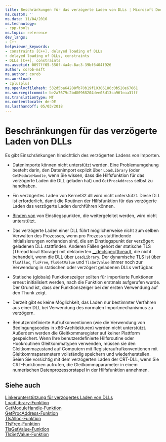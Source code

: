 ```yaml
---
title: Beschränkungen für das verzögerte Laden von DLLs | Microsoft Docs
ms.custom: ''
ms.date: 11/04/2016
ms.technology:
- cpp-tools
ms.topic: reference
dev_langs:
- C++
helpviewer_keywords:
- constraints [C++], delayed loading of DLLs
- delayed loading of DLLs, constraints
- DLLs [C++], constraints
ms.assetid: 0097ff65-550f-4a4e-8ac3-39bf6404f926
author: corob-msft
ms.author: corob
ms.workload:
- cplusplus
ms.openlocfilehash: 532d5ba64288fb70b19f10386186c0b520e67661
ms.sourcegitcommit: be2a7679c2bd80968204dee03d13ca961eaa31ff
ms.translationtype: MT
ms.contentlocale: de-DE
ms.lasthandoff: 05/03/2018
---
```

# <a name="constraints-of-delay-loading-dlls"></a>Beschränkungen für das verzögerte Laden von DLLs
Es gibt Einschränkungen hinsichtlich des verzögerten Ladens von Importen.  
  
-   Datenimporte können nicht unterstützt werden. Eine Problemumgehung besteht darin, den Datenimport explizit über `LoadLibrary` (oder `GetModuleHandle`, wenn Sie wissen, dass die Hilfsfunktion für das verzögerte Laden die DLL geladen hat) und `GetProcAddress` selbst zu handhaben.  
  
-   Ein verzögertes Laden von Kernel32.dll wird nicht unterstützt. Diese DLL ist erforderlich, damit die Routinen der Hilfsfunktion für das verzögerte Laden das verzögerte Laden durchführen können.  
  
-   [Binden von](../../build/reference/binding-imports.md) von Einstiegspunkten, die weitergeleitet werden, wird nicht unterstützt.  
  
-   Das verzögerte Laden einer DLL führt möglicherweise nicht zum selben Verwalten des Prozesses, wenn pro Prozess stattfindende Initialisierungen vorhanden sind, die am Einstiegspunkt der verzögert geladenen DLL stattfinden. Anderen Fällen gehört der statische TLS (Thread local Storage) mit deklarierten [__declspec(thread)](../../cpp/thread.md), die nicht behandelt, wenn die DLL über `LoadLibrary`. Der dynamische TLS ist über `TlsAlloc`, `TlsFree`, `TlsGetValue` und `TlsSetValue` immer noch zur Verwendung in statischen oder verzögert geladenen DLLs verfügbar.  
  
-   Statische (globale) Funktionszeiger sollten für importierte Funktionen erneut initialisiert werden, nach die Funktion erstmals aufgerufen wurde. Der Grund ist, dass der Funktionszeiger bei der ersten Verwendung auf den Thunk zeigt.  
  
-   Derzeit gibt es keine Möglichkeit, das Laden nur bestimmter Verfahren aus einer DLL bei Verwendung des normalen Importmechanismus zu verzögern.  
  
-   Benutzerdefinierte Aufrufkonventionen (wie die Verwendung von Bedingungscodes in x86-Architekturen) werden nicht unterstützt. Außerdem werden die Gleitkommaregister auf keiner Plattform gespeichert. Wenn Ihre benutzerdefinierte Hilfsroutine oder Hookroutinen Gleitkommatypen verwenden, müssen sie den Gleitkommazustand auf Computern mit Registeraufrufkonventionen mit Gleitkommaparametern vollständig speichern und wiederherstellen. Seien Sie vorsichtig mit dem verzögerten Laden der CRT-DLL, wenn Sie CRT-Funktionen aufrufen, die Gleitkommaparameter in einem numerischen Datenprozessorstapel in der Hilfsfunktion annehmen.  
  
## <a name="see-also"></a>Siehe auch  
 [Linkerunterstützung für verzögertes Laden von DLLs](../../build/reference/linker-support-for-delay-loaded-dlls.md)   
 [LoadLibrary-Funktion](http://msdn.microsoft.com/library/windows/desktop/ms684175.aspx)   
 [GetModuleHandle-Funktion](http://msdn.microsoft.com/library/windows/desktop/ms683199.aspx)   
 [GetProcAddress-Funktion](http://msdn.microsoft.com/library/windows/desktop/ms683212.aspx)   
 [TlsAlloc-Funktion](http://msdn.microsoft.com/library/windows/desktop/ms686801.aspx)   
 [TlsFree-Funktion](http://msdn.microsoft.com/library/windows/desktop/ms686804.aspx)   
 [TlsGetValue-Funktion](http://msdn.microsoft.com/library/windows/desktop/ms686812.aspx)   
 [TlsSetValue-Funktion](http://msdn.microsoft.com/library/windows/desktop/ms686818.aspx)